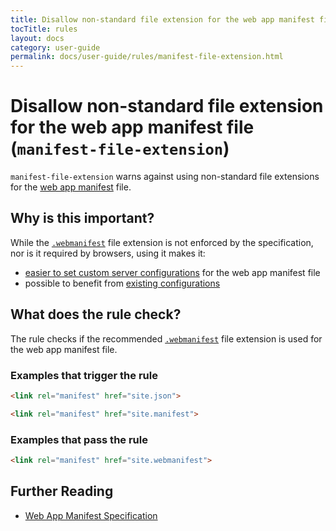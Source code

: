 ```yaml
---
title: Disallow non-standard file extension for the web app manifest file
tocTitle: rules
layout: docs
category: user-guide
permalink: docs/user-guide/rules/manifest-file-extension.html
---
```

# Disallow non-standard file extension for the web app manifest file (`manifest-file-extension`)

`manifest-file-extension` warns against using non-standard file
extensions for the [web app manifest][spec] file.

## Why is this important?

While the [`.webmanifest`][file extension] file extension is not
enforced by the specification, nor is it required by browsers, using
it makes it:

* [easier to set custom server configurations][server configs] for
  the web app manifest file
* possible to benefit from [existing configurations][other configs]

## What does the rule check?

The rule checks if the recommended [`.webmanifest`][file extension]
file extension is used for the web app manifest file.

### Examples that **trigger** the rule

```html
<link rel="manifest" href="site.json">
```

```html
<link rel="manifest" href="site.manifest">
```

### Examples that **pass** the rule

```html
<link rel="manifest" href="site.webmanifest">
```

## Further Reading

* [Web App Manifest Specification][spec]

<!-- Link labels: -->

[file extension]: https://w3c.github.io/manifest/#media-type-registration
[other configs]: https://github.com/jshttp/mime-db/blob/67a4d013c31e73c47b5d975062f0088aea6cd5cd/src/custom-types.json#L85-L92
[server configs]: https://github.com/w3c/manifest/issues/346
[spec]: https://www.w3.org/TR/appmanifest
